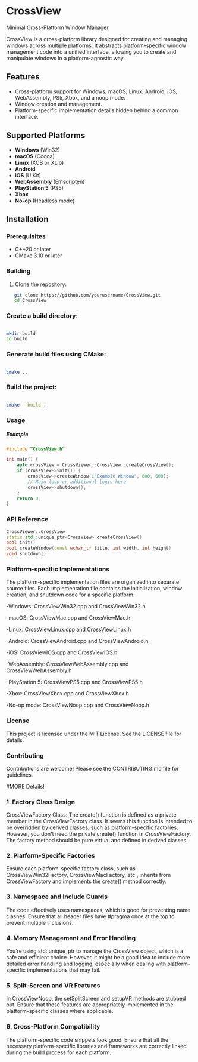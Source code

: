 # CrossView
Minimal Cross-Platform Window Manager

CrossView is a cross-platform library designed for creating and managing windows across multiple platforms. It abstracts platform-specific window management code into a unified interface, allowing you to create and manipulate windows in a platform-agnostic way. 

## Features

- Cross-platform support for Windows, macOS, Linux, Android, iOS, WebAssembly, PS5, Xbox, and a noop mode.
- Window creation and management.
- Platform-specific implementation details hidden behind a common interface.

## Supported Platforms

- **Windows** (Win32)
- **macOS** (Cocoa)
- **Linux** (XCB or XLib)
- **Android**
- **iOS** (UIKit)
- **WebAssembly** (Emscripten)
- **PlayStation 5** (PS5)
- **Xbox**
- **No-op** (Headless mode)

## Installation

### Prerequisites

- C++20 or later
- CMake 3.10 or later

### Building

1. Clone the repository:
```sh
   git clone https://github.com/yourusername/CrossView.git
   cd CrossView
```




### Create a build directory:
```sh

mkdir build
cd build

```
### Generate build files using CMake:
```sh

cmake ..

```
### Build the project:
```sh

cmake --build .

```


### Usage
##### Example
```cpp
#include "CrossView.h"

int main() {
    auto crossView = CrossViewer::CrossView::createCrossView();
    if (crossView->init()) {
        crossView->createWindow(L"Example Window", 800, 600);
        // Main loop or additional logic here
        crossView->shutdown();
    }
    return 0;
}
```
### API Reference

```cpp
CrossViewer::CrossView
static std::unique_ptr<CrossView> createCrossView()
bool init()
bool createWindow(const wchar_t* title, int width, int height)
void shutdown()

```


### Platform-specific Implementations
The platform-specific implementation files are organized into separate source files. Each implementation file contains the initialization, window creation, and shutdown code for a specific platform.

-Windows:   CrossViewWin32.cpp and CrossViewWin32.h

-macOS:   CrossViewMac.cpp and CrossViewMac.h

-Linux:   CrossViewLinux.cpp and CrossViewLinux.h

-Android:   CrossViewAndroid.cpp and CrossViewAndroid.h

-iOS:   CrossViewIOS.cpp and CrossViewIOS.h

-WebAssembly:   CrossViewWebAssembly.cpp and CrossViewWebAssembly.h

-PlayStation 5:   CrossViewPS5.cpp and CrossViewPS5.h

-Xbox:   CrossViewXbox.cpp and CrossViewXbox.h

-No-op mode:   CrossViewNoop.cpp and CrossViewNoop.h

### License
This project is licensed under the MIT License. See the LICENSE file for details.

### Contributing
Contributions are welcome! Please see the CONTRIBUTING.md file for guidelines.


#MORE Details!

### 1. Factory Class Design
CrossViewFactory Class: The create() function is defined as a private member in the CrossViewFactory class. It seems this function is intended to be overridden by derived classes, such as platform-specific factories. However, you don't need the private create() function in CrossViewFactory. The factory method should be pure virtual and defined in derived classes.
### 2. Platform-Specific Factories
Ensure each platform-specific factory class, such as CrossViewWin32Factory, CrossViewMacFactory, etc., inherits from CrossViewFactory and implements the create() method correctly.
### 3. Namespace and Include Guards
The code effectively uses namespaces, which is good for preventing name clashes. Ensure that all header files have #pragma once at the top to prevent multiple inclusions.
### 4. Memory Management and Error Handling
You’re using std::unique_ptr to manage the CrossView object, which is a safe and efficient choice. However, it might be a good idea to include more detailed error handling and logging, especially when dealing with platform-specific implementations that may fail.
### 5. Split-Screen and VR Features
In CrossViewNoop, the setSplitScreen and setupVR methods are stubbed out. Ensure that these features are appropriately implemented in the platform-specific classes where applicable.
### 6. Cross-Platform Compatibility
The platform-specific code snippets look good. Ensure that all the necessary platform-specific libraries and frameworks are correctly linked during the build process for each platform.
